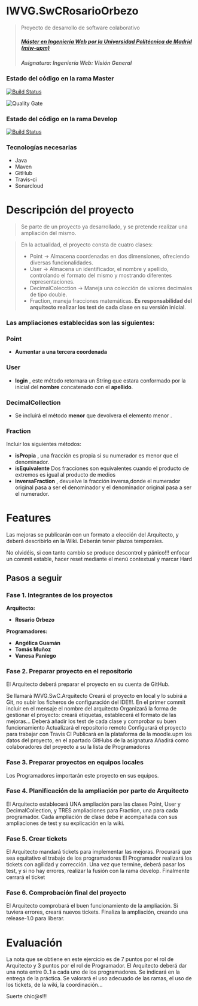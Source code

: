 # IWVG.SwCRosarioOrbezo
> Proyecto de  desarrollo de software colaborativo
> ##### [Máster en Ingeniería Web por la Universidad Politécnica de Madrid (miw-upm)](http://miw.etsisi.upm.es)
> ##### Asignatura: *Ingeniería Web: Visión General*

### Estado del código en la rama Master

[![Build Status](https://travis-ci.org/ropili19/IWVG.SwC.RosarioOrbezo.svg?branch=master)](https://travis-ci.org/ropili19/IWVG.SwC.RosarioOrbezo)

![Quality Gate](https://sonarcloud.io/api/project_badges/measure?project=es.upm.miw%3AIWVG-forge&metric=alert_status)

### Estado del código en la rama Develop

[![Build Status](https://travis-ci.org/ropili19/IWVG.SwC.RosarioOrbezo.svg?branch=develop)](https://travis-ci.org/ropili19/IWVG.SwC.RosarioOrbezo)

### Tecnologías necesarias
* Java
* Maven
* GitHub
* Travis-ci
* Sonarcloud

# Descripción del proyecto
>Se parte de un proyecto ya desarrollado, y se pretende realizar una ampliación del mismo.

> En la actualidad, el proyecto consta de cuatro clases:
> * Point -> Almacena coordenadas en dos dimensiones, ofreciendo diversas funcionalidades.
> * User -> Almacena un identificador, el nombre y apellido, controlando el formato del mismo y mostrando diferentes representaciones.
> * DecimalColecction -> Maneja una colección de valores decimales de tipo double.
> * Fraction, maneja fracciones matemáticas.
**Es responsabilidad del arquitecto realizar los test de cada clase en su versión inicial**.

### Las ampliaciones establecidas son las siguientes:

### Point
* **Aumentar a una tercera coordenada**
 
### User
* **login** , este método retornara un String que estara conformado por la inicial del **nombre** concatenado con el **apellido**.

### DecimalCollection
* Se incluirá el método **menor** que devolvera el elemento menor .

### Fraction
 Incluir los siguientes métodos:
* **isPropia** , una fracción es propia si su numerador es menor que el denominador.
* **isEquivalente** Dos fracciones son equivalentes cuando el producto de extremos es igual al producto de medios
* **inversaFraction** , devuelve la fracción inversa,donde el numerador original pasa a ser el denominador y el denominador original pasa a ser el numerador.

# Features
Las mejoras se publicarán con un formato a elección del Arquitecto, y deberá describirlo en la Wiki. Deberán tener plazos temporales.

No olvidéis, si con tanto cambio se produce descontrol y pánico!!! enfocar un commit estable, hacer reset mediante el menú contextual y marcar Hard

## Pasos a seguir
### Fase 1. Integrantes de los proyectos

**Arquitecto:**
+ **Rosario Orbezo** 

**Programadores:**
 + **Angélica Guamán**
 + **Tomás Muñoz**
 + **Vanesa Paniego**
 
### Fase 2. Preparar proyecto en el repositorio
El Arquitecto deberá preparar el proyecto en su cuenta de GitHub.

Se llamará IWVG.SwC.Arquitecto
Creará el proyecto en local y lo subirá a Git, no subir los ficheros de configuración del IDE!!!. En el primer commit incluir en el mensaje el nombre del arquitecto
Organizará la forma de gestionar el proyecto: creará etiquetas, establecerá el formato de las mejoras...
Deberá añadir los test de cada clase y comprobar su buen funcionamiento
Actualizará el repositorio remoto
Configurará el proyecto para trabajar con Travis CI
Publicará en la plataforma de la moodle.upm los datos del proyecto, en el apartado GitHubs de la asignatura
Añadirá como colaboradores del proyecto a su la lista de Programadores

### Fase 3. Preparar proyectos en equipos locales
Los Programadores importarán este proyecto en sus equipos.

### Fase 4. Planificación de la ampliación por parte de Arquitecto
El Arquitecto establecerá UNA ampliación para las clases Point, User y DecimalCollection, y TRES ampliaciones para Fraction, una para cada programador. Cada ampliación de clase debe ir acompañada con sus ampliaciones de test y su explicación en la wiki.

### Fase 5. Crear tickets
El Arquitecto mandará tickets para implementar las mejoras. Procurará que sea equitativo el trabajo de los programadores
El Programador realizará los tickets con agilidad y corrección. Una vez que termine, deberá pasar los test, y si no hay errores, realizar la fusión con la rama develop. Finalmente cerrará el ticket

### Fase 6. Comprobación final del proyecto
El Arquitecto comprobará el buen funcionamiento de la ampliación. Si tuviera errores, creará nuevos tickets.
Finaliza la ampliación, creando una release-1.0 para liberar.

# Evaluación
La nota que se obtiene en este ejercicio es de 7 puntos por el rol de Arquitecto y 3 puntos por el rol de Programador. El Arquitecto deberá dar una nota entre 0..1 a cada uno de los programadores. Se indicará en la entrega de la práctica. Se valorará el uso adecuado de las ramas, el uso de los tickets, de la wiki, la coordinación...

Suerte chic@s!!!
